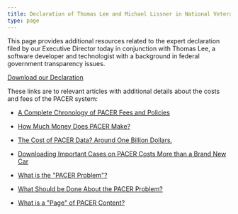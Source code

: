 ```yaml
---
title: Declaration of Thomas Lee and Michael Lissner in National Veterans Legal Services Program v. United States
type: page
---
```


This page provides additional resources related to the expert declaration filed by our Executive Director today in conjunction with Thomas Lee, a software developer and technologist with a background in federal government transparency issues.


<a href="/pdf/lee-lissner-declaration.pdf" className="btn btn-primary btn-lg">Download our Declaration</a>


These links are to relevant articles with additional details about the costs and fees of the PACER system:

 - [A Complete Chronology of PACER Fees and Policies][chron]

 - [How Much Money Does PACER Make?][how-much]
 
 - [The Cost of PACER Data? Around One Billion Dollars.][billion]
 
 - [Downloading Important Cases on PACER Costs More than a Brand New Car][car]
 
 - [What is the "PACER Problem"?][wrong]
 
 - [What Should be Done About the PACER Problem?][what]

 - [What is a "Page" of PACER Content?][page]


[chron]: {filename}/pacer-fee-history.md
[how-much]: {filename}/pacer-revenue.md
[billion]: {filename}/pacer-billion-documents.md
[car]: {filename}/the-biggest-dockets-in-recap.md
[page]: {filename}/what-is-a-pacer-page.md
[wrong]: {filename}/what-is-the-pacer-problem.md
[what]: {filename}/what-should-be-done-about-the-pacer-problem.md
